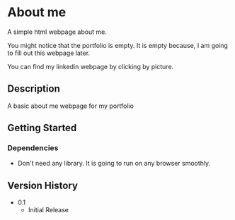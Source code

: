 # About me

A simple html webpage about me.

You might notice that the portfolio is empty. It is empty because, I am going to fill out this webpage later.

You can find my linkedin webpage by clicking by picture.

## Description

A basic about me webpage for my portfolio

## Getting Started

### Dependencies

- Don't need any library. It is going to run on any browser smoothly.

## Version History

- 0.1
  - Initial Release
